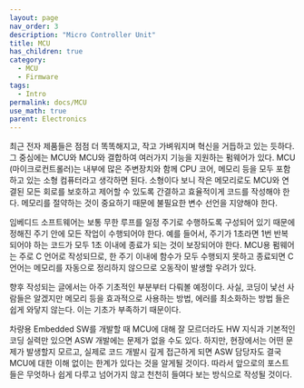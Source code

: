 ```yaml
---
layout: page
nav_order: 3
description: "Micro Controller Unit"
title: MCU
has_children: true
category: 
  - MCU
  - Firmware
tags: 
  - Intro
permalink: docs/MCU
use_math: true
parent: Electronics
---
```


최근 전자 제품들은 점점 더 똑똑해지고, 작고 가벼워지며 혁신을 거듭하고 있는 듯하다. 그 중심에는 MCU와 MCU와 결합하여 여러가지 기능을 지원하는 펌웨어가 있다. MCU (마이크로컨트롤러)는 내부에 많은 주변장치와 함께 CPU 코어, 메모리 등을 모두 포함하고 있는 소형 컴퓨터라고 생각하면 된다. 소형이다 보니 작은 메모리로도 MCU와 연결된 모든 회로를 보호하고 제어할 수 있도록 간결하고 효율적이게 코드를 작성해야 한다. 메모리를 절약하는 것이 중요하기 때문에 불필요한 변수 선언을 지양해야 한다. 

임베디드 소프트웨어는 보통 무한 루프를 일정 주기로 수행하도록 구성되어 있기 때문에 정해진 주기 안에 모든 작업이 수행되어야 한다. 예를 들어서, 주기가 1초라면 1번 반복되어야 하는 코드가 모두 1초 이내에 종료가 되는 것이 보장되어야 한다. MCU용 펌웨어는 주로 C 언어로 작성되므로, 한 주기 이내에 함수가 모두 수행되지 못하고 종료되면 C 언어는 메모리를 자동으로 정리하지 않으므로 오동작이 발생할 우려가 있다. 

향후 작성되는 글에서는 아주 기초적인 부분부터 다뤄볼 예정이다. 사실, 코딩이 낯선 사람들은 알겠지만 메모리 등을 효과적으로 사용하는 방법, 에러를 최소화하는 방법 들은 쉽게 와닿지 않는다. 이는 기초가 부족하기 때문이다.

차량용 Embedded SW를 개발할 때 MCU에 대해 잘 모르더라도 HW 지식과  기본적인 코딩 실력만 있으면 ASW 개발에는 문제가 없을 수도 있다. 하지만, 현장에서는 어떤 문제가 발생할지 모르고, 실제로 코드 개발시 깊게 접근하게 되면 ASW 담당자도 결국 MCU에 대한 이해 없이는 한계가 있다는 것을 알게될 것이다. 따라서 앞으로의 포스트들은 무엇하나 쉽게 다루고 넘어가지 않고 천천히 들여다 보는 방식으로 작성될 것이다.
